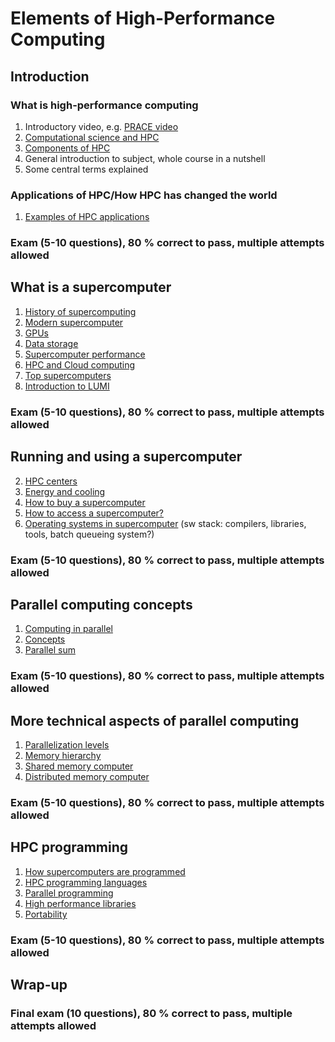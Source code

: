# Elements of High-Performance Computing

## Introduction
### What is high-performance computing

1. Introductory video, e.g. [PRACE video](https://youtu.be/mJ3tvjVkCcI)
2. [Computational science and HPC](intro/how-hpc-has-changed-the-world.md)
3. [Components of HPC](intro/components-of-hpc.md)
4. General introduction to subject, whole course in a nutshell
5. Some central terms explained

### Applications of HPC/How HPC has changed the world
1. [Examples of HPC applications](intro/applications.md)

### Exam (5-10 questions), 80 % correct to pass, multiple attempts allowed

## What is a supercomputer

1. [History of supercomputing](supercomputer/history.md)
1. [Modern supercomputer](supercomputer/modern-supercomputer.md)
2. [GPUs](gpus/cpu_vs_gpu.md)
3. [Data storage](supercomputer/storage.md)
6. [Supercomputer performance](supercomputer/supercomputer_performance.md)
8. [HPC and Cloud computing](supercomputer/cloud_vs_traditional.md)
10. [Top supercomputers](supercomputer/top-systems.md)
11. [Introduction to LUMI](intro/introduction-to-lumi.md)

### Exam (5-10 questions), 80 % correct to pass, multiple attempts allowed

## Running and using a supercomputer

2. [HPC centers](intro/computing-center.md)
3. [Energy and cooling](supercomputer/energy-cooling.md)
4. [How to buy a supercomputer](supercomputer/procurement.md)
5. [How to access a supercomputer?](supercomputer/how-to-use.md)
6. [Operating systems in supercomputer](supercomputer/operating_systems.md) (sw stack: compilers, libraries, tools, batch queueing system?)

### Exam (5-10 questions), 80 % correct to pass, multiple attempts allowed

## Parallel computing concepts

1. [Computing in parallel](parallel-computing-concepts/basic-idea.md)
1. [Concepts](parallel-computing-concepts/concepts.md)
1. [Parallel sum](parallel-computing-concepts/parallel-sum.md)

### Exam (5-10 questions), 80 % correct to pass, multiple attempts allowed

## More technical aspects of parallel computing

1. [Parallelization levels](parallel-computing-technical/hierarchy_parallelism.md)
1. [Memory hierarchy](parallel-computing-technical/memory_hierarchy.md)
1. [Shared memory computer](parallel-computing-technical/shared_memory.md)
1. [Distributed memory computer](parallel-computing-technical/distribute_memory.md)

### Exam (5-10 questions), 80 % correct to pass, multiple attempts allowed

## HPC programming

1. [How supercomputers are programmed](hpc-programming/overview.md)
2. [HPC programming languages](hpc-programming/languages.md)
3. [Parallel programming](hpc-programming/parallel-programming.md)
4. [High performance libraries](hpc-programming/libraries.md)
5. [Portability](hpc-programming/portability.md)

### Exam (5-10 questions), 80 % correct to pass, multiple attempts allowed

## Wrap-up

### Final exam (10 questions), 80 % correct to pass, multiple attempts allowed
